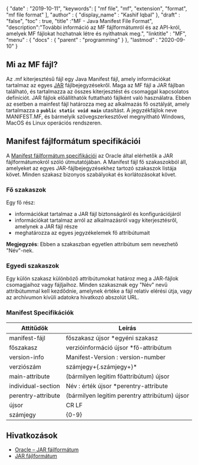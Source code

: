 {
  "date" : "2019-10-11",
  "keywords": [ "mf file", "mf", "extension", "format", "mf file format" ],
  "author" : {
    "display_name" : "Kashif Iqbal"
},
  "draft" : "false",
  "toc" : true,
  "title" :"MF - Java Manifest File Format",
  "description":"További információ az MF fájlformátumról és az API-król, amelyek MF fájlokat hozhatnak létre és nyithatnak meg.",
  "linktitle" : "MF",
  "menu" : {
    "docs" : {
      "parent" : "programming"
}
},
  "lastmod" : "2020-09-10"
}

## Mi az MF fájl?

Az .mf kiterjesztésű fájl egy Java Manifest fájl, amely információkat tartalmaz az egyes [JAR](/hu/programming/jar/) fájlbejegyzésekről. Maga az MF fájl a JAR fájlban található, és tartalmazza az összes kiterjesztést és csomaggal kapcsolatos definíciót. JAR fájlok előállíthatók futtatható fájlként való használatra. Ebben az esetben a mainfest fájl határozza meg az alkalmazás fő osztályát, amely tartalmazza a **`public static void main`** utasítást. A jegyzékfájlok neve MANIFEST.MF, és bármelyik szövegszerkesztővel megnyitható Windows, MacOS és Linux operációs rendszeren.

## Manifest fájlformátum specifikációi

A [Manifest fájlformátum specifikációi](https://docs.oracle.com/javase/8/docs/technotes/guides/jar/jar.html) az Oracle által elérhetők a JAR fájlformátumokról szóló útmutatójában. A Manifest fájl fő szakaszokból áll, amelyeket az egyes JAR-fájlbejegyzésekhez tartozó szakaszok listája követ. Minden szakasz bizonyos szabályokat és korlátozásokat követ.

### Fő szakaszok

Egy fő rész:

* információkat tartalmaz a JAR fájl biztonságáról és konfigurációjáról
* információkat tartalmaz arról az alkalmazásról vagy kiterjesztésről, amelynek a JAR fájl része
* meghatározza az egyes jegyzékelemek fő attribútumait

**Megjegyzés**: Ebben a szakaszban egyetlen attribútum sem nevezhető "Név"-nek.

### Egyedi szakaszok

Egy külön szakasz különböző attribútumokat határoz meg a JAR-fájlok csomagjaihoz vagy fájljaihoz. Minden szakasznak egy "Név" nevű attribútummal kell kezdődnie, amelynek értéke a fájl relatív elérési útja, vagy az archívumon kívüli adatokra hivatkozó abszolút URL.

### Manifest Specifikációk

|Attitűdök|Leírás|
---|---|
|manifest-fájl|főszakasz újsor *egyéni szakasz|
|főszakasz|verzióinformáció újsor *fő-attribútum|
|version-info|Manifest-Version : version-number|
|verziószám|számjegy+{.számjegy+}*|
|main-attribute|(bármilyen legitim főattribútum) újsor|
|individual-section|Név : érték újsor *perentry-attribute|
|perentry-attribute|(bármilyen legitim perentry attribútum) újsor|
|újsor|CR LF | LF | CR (nem követi LF)|
|számjegy|{0-9}|

## Hivatkozások

* [Oracle – JAR fájlformátum](https://docs.oracle.com/javase/8/docs/technotes/guides/jar/jar.html)
* [JAR fájlformátum](https://en.wikipedia.org/wiki/JAR_(file_format))

